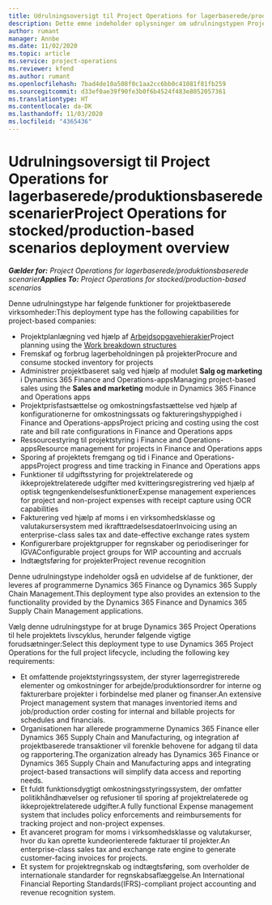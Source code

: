```yaml
---
title: Udrulningsoversigt til Project Operations for lagerbaserede/produktionsbaserede scenarier
description: Dette emne indeholder oplysninger om udrulningstypen Project Operations for lagerbaserede/produktbaserede scenarier.
author: rumant
manager: Annbe
ms.date: 11/02/2020
ms.topic: article
ms.service: project-operations
ms.reviewer: kfend
ms.author: rumant
ms.openlocfilehash: 7bad4de10a508f0c1aa2cc6bb0c41081f81fb259
ms.sourcegitcommit: d33ef0ae39f90fe3b0f6b4524f483e8052057361
ms.translationtype: HT
ms.contentlocale: da-DK
ms.lasthandoff: 11/03/2020
ms.locfileid: "4365436"
---
```

# <a name="project-operations-for-stockedproduction-based-scenarios-deployment-overview"></a><span data-ttu-id="405ba-103">Udrulningsoversigt til Project Operations for lagerbaserede/produktionsbaserede scenarier</span><span class="sxs-lookup"><span data-stu-id="405ba-103">Project Operations for stocked/production-based scenarios deployment overview</span></span>

<span data-ttu-id="405ba-104">_**Gælder for:** Project Operations for lagerbaserede/produktionsbaserede scenarier_</span><span class="sxs-lookup"><span data-stu-id="405ba-104">_**Applies To:** Project Operations for stocked/production-based scenarios_</span></span>


<span data-ttu-id="405ba-105">Denne udrulningstype har følgende funktioner for projektbaserede virksomheder:</span><span class="sxs-lookup"><span data-stu-id="405ba-105">This deployment type has the following capabilities for project-based companies:</span></span>

- <span data-ttu-id="405ba-106">Projektplanlægning ved hjælp af [Arbejdsopgavehierakier](work-breakdown-structures.md)</span><span class="sxs-lookup"><span data-stu-id="405ba-106">Project planning using the [Work breakdown structures](work-breakdown-structures.md)</span></span>
- <span data-ttu-id="405ba-107">Fremskaf og forbrug lagerbeholdningen på projekter</span><span class="sxs-lookup"><span data-stu-id="405ba-107">Procure and consume stocked inventory for projects</span></span>
- <span data-ttu-id="405ba-108">Administrer projektbaseret salg ved hjælp af modulet **Salg og marketing** i Dynamics 365 Finance and Operations-apps</span><span class="sxs-lookup"><span data-stu-id="405ba-108">Managing project-based sales using the **Sales and marketing** module in Dynamics 365 Finance and Operations apps</span></span>
- <span data-ttu-id="405ba-109">Projektprisfastsættelse og omkostningsfastsættelse ved hjælp af konfigurationerne for omkostningssats og faktureringshyppighed i Finance and Operations-apps</span><span class="sxs-lookup"><span data-stu-id="405ba-109">Project pricing and costing using the cost rate and bill rate configurations in Finance and Operations apps</span></span>
- <span data-ttu-id="405ba-110">Ressourcestyring til projektstyring i Finance and Operations-apps</span><span class="sxs-lookup"><span data-stu-id="405ba-110">Resource management for projects in Finance and Operations apps</span></span>
- <span data-ttu-id="405ba-111">Sporing af projektets fremgang og tid i Finance and Operations-apps</span><span class="sxs-lookup"><span data-stu-id="405ba-111">Project progress and time tracking in Finance and Operations apps</span></span>
- <span data-ttu-id="405ba-112">Funktioner til udgiftsstyring for projektrelaterede og ikkeprojektrelaterede udgifter med kvitteringsregistrering ved hjælp af optisk tegngenkendelsesfunktioner</span><span class="sxs-lookup"><span data-stu-id="405ba-112">Expense management experiences for project and non-project expenses with receipt capture using OCR capabilities</span></span>
- <span data-ttu-id="405ba-113">Fakturering ved hjælp af moms i en virksomhedsklasse og valutakursersystem med ikrafttrædelsesdatoer</span><span class="sxs-lookup"><span data-stu-id="405ba-113">Invoicing using an enterprise-class sales tax and date-effective exchange rates system</span></span>
- <span data-ttu-id="405ba-114">Konfigurerbare projektgrupper for regnskaber og periodiseringer for IGVA</span><span class="sxs-lookup"><span data-stu-id="405ba-114">Configurable project groups for WIP accounting and accruals</span></span>
- <span data-ttu-id="405ba-115">Indtægtsføring for projekter</span><span class="sxs-lookup"><span data-stu-id="405ba-115">Project revenue recognition</span></span>

<span data-ttu-id="405ba-116">Denne udrulningstype indeholder også en udvidelse af de funktioner, der leveres af programmerne Dynamics 365 Finance og Dynamics 365 Supply Chain Management.</span><span class="sxs-lookup"><span data-stu-id="405ba-116">This deployment type also provides an extension to the functionality provided by the Dynamics 365 Finance and Dynamics 365 Supply Chain Management applications.</span></span>

<span data-ttu-id="405ba-117">Vælg denne udrulningstype for at bruge Dynamics 365 Project Operations til hele projektets livscyklus, herunder følgende vigtige forudsætninger:</span><span class="sxs-lookup"><span data-stu-id="405ba-117">Select this deployment type to use Dynamics 365 Project Operations for the full project lifecycle, including the following key requirements:</span></span>

- <span data-ttu-id="405ba-118">Et omfattende projektstyringssystem, der styrer lagerregistrerede elementer og omkostninger for arbejde/produktionsordrer for interne og fakturerbare projekter i forbindelse med planer og finanser.</span><span class="sxs-lookup"><span data-stu-id="405ba-118">An extensive Project management system that manages inventoried items and job/production order costing for internal and billable projects for schedules and financials.</span></span>
- <span data-ttu-id="405ba-119">Organisationen har allerede programmerne Dynamics 365 Finance eller Dynamics 365 Supply Chain and Manufacturing, og integration af projektbaserede transaktioner vil forenkle behovene for adgang til data og rapportering.</span><span class="sxs-lookup"><span data-stu-id="405ba-119">The organization already has Dynamics 365 Finance or Dynamics 365 Supply Chain and Manufacturing apps and integrating project-based transactions will simplify data access and reporting needs.</span></span>
- <span data-ttu-id="405ba-120">Et fuldt funktionsdygtigt omkostningsstyringssystem, der omfatter politikhåndhævelser og refusioner til sporing af projektrelaterede og ikkeprojektrelaterede udgifter.</span><span class="sxs-lookup"><span data-stu-id="405ba-120">A fully functional Expense management system that includes policy enforcements and reimbursements for tracking project and non-project expenses.</span></span>
- <span data-ttu-id="405ba-121">Et avanceret program for moms i virksomhedsklasse og valutakurser, hvor du kan oprette kundeorienterede fakturaer til projekter.</span><span class="sxs-lookup"><span data-stu-id="405ba-121">An enterprise-class sales tax and exchange rate engine to generate customer-facing invoices for projects.</span></span>
- <span data-ttu-id="405ba-122">Et system for projektregnskab og indtægtsføring, som overholder de internationale standarder for regnskabsaflæggelse.</span><span class="sxs-lookup"><span data-stu-id="405ba-122">An International Financial Reporting Standards(IFRS)-compliant project accounting and revenue recognition system.</span></span>

